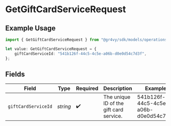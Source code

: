 # GetGiftCardServiceRequest

## Example Usage

```typescript
import { GetGiftCardServiceRequest } from "@gr4vy/sdk/models/operations";

let value: GetGiftCardServiceRequest = {
    giftCardServiceId: "541b126f-44c5-4c5e-a06b-d0e0d54c7d3f",
};
```

## Fields

| Field                                   | Type                                    | Required                                | Description                             | Example                                 |
| --------------------------------------- | --------------------------------------- | --------------------------------------- | --------------------------------------- | --------------------------------------- |
| `giftCardServiceId`                     | *string*                                | :heavy_check_mark:                      | The unique ID of the gift card service. | 541b126f-44c5-4c5e-a06b-d0e0d54c7d3f    |
